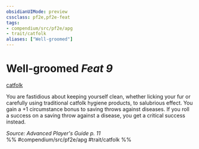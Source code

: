 ```yaml
---
obsidianUIMode: preview
cssclass: pf2e,pf2e-feat
tags:
- compendium/src/pf2e/apg
- trait/catfolk
aliases: ["Well-groomed"]
---
```

# Well-groomed  *Feat 9*  
[catfolk](/rules/traits/catfolk-b1.md)  


You are fastidious about keeping yourself clean, whether licking your fur or carefully using traditional catfolk hygiene products, to salubrious effect. You gain a +1 circumstance bonus to saving throws against diseases. If you roll a success on a saving throw against a disease, you get a critical success instead.

*Source: Advanced Player's Guide p. 11*  
%% #compendium/src/pf2e/apg #trait/catfolk %%